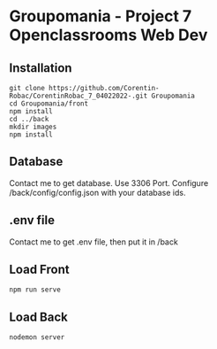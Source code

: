# Groupomania - Project 7 Openclassrooms Web Dev

## Installation
```
git clone https://github.com/Corentin-Robac/CorentinRobac_7_04022022-.git Groupomania
cd Groupomania/front
npm install
cd ../back
mkdir images
npm install
```

## Database
Contact me to get database.
Use 3306 Port.
Configure /back/config/config.json with your database ids.

## .env file
Contact me to get .env file, then put it in /back

## Load Front
```
npm run serve
```

## Load Back
```
nodemon server
```
